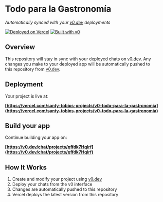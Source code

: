 # Todo para la Gastronomía 

*Automatically synced with your [v0.dev](https://v0.dev) deployments*

[![Deployed on Vercel](https://img.shields.io/badge/Deployed%20on-Vercel-black?style=for-the-badge&logo=vercel)](https://vercel.com/santy-tobios-projects/v0-todo-para-la-gastronomia)
[![Built with v0](https://img.shields.io/badge/Built%20with-v0.dev-black?style=for-the-badge)](https://v0.dev/chat/projects/qffdk7HqIrf)

## Overview

This repository will stay in sync with your deployed chats on [v0.dev](https://v0.dev).
Any changes you make to your deployed app will be automatically pushed to this repository from [v0.dev](https://v0.dev).

## Deployment

Your project is live at:

**[https://vercel.com/santy-tobios-projects/v0-todo-para-la-gastronomia](https://vercel.com/santy-tobios-projects/v0-todo-para-la-gastronomia)**

## Build your app

Continue building your app on:

**[https://v0.dev/chat/projects/qffdk7HqIrf](https://v0.dev/chat/projects/qffdk7HqIrf)**

## How It Works

1. Create and modify your project using [v0.dev](https://v0.dev)
2. Deploy your chats from the v0 interface
3. Changes are automatically pushed to this repository
4. Vercel deploys the latest version from this repository
